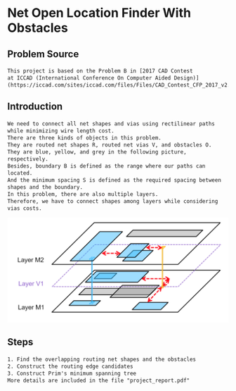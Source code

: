 # Net Open Location Finder With Obstacles

## Problem Source

    This project is based on the Problem B in [2017 CAD Contest 
    at ICCAD (International Conference On Computer Aided Design)](https://iccad.com/sites/iccad.com/files/Files/CAD_Contest_CFP_2017_v2.pdf).
 
     
    
    
## Introduction
    
    We need to connect all net shapes and vias using rectilinear paths while minimizing wire length cost. 
    There are three kinds of objects in this problem. 
    They are routed net shapes R, routed net vias V, and obstacles O. 
    They are blue, yellow, and grey in the following picture, respectively. 
    Besides, boundary B is defined as the range where our paths can located.
    And the minimum spacing S is defined as the required spacing between shapes and the boundary. 
    In this problem, there are also multiple layers.
    Therefore, we have to connect shapes among layers while considering vias costs.

![image](https://github.com/muachilin/Net-Open-Location-Finder-With-Obstacles/blob/master/problem_example.png)

## Steps

    1. Find the overlapping routing net shapes and the obstacles
    2. Construct the routing edge candidates
    3. Construct Prim's minimum spanning tree
    More details are included in the file "project_report.pdf"
